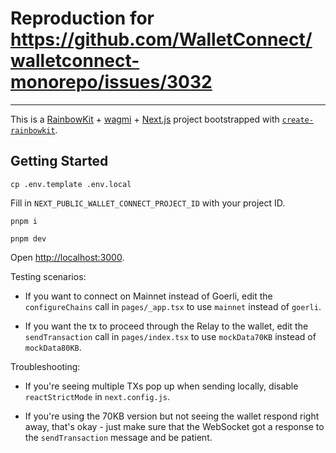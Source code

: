 # Reproduction for https://github.com/WalletConnect/walletconnect-monorepo/issues/3032

---

This is a [RainbowKit](https://rainbowkit.com) + [wagmi](https://wagmi.sh) + [Next.js](https://nextjs.org/) project bootstrapped with [`create-rainbowkit`](https://github.com/rainbow-me/rainbowkit/tree/main/packages/create-rainbowkit).

## Getting Started

```
cp .env.template .env.local
```

Fill in `NEXT_PUBLIC_WALLET_CONNECT_PROJECT_ID` with your project ID.

```
pnpm i

pnpm dev
```

Open [http://localhost:3000](http://localhost:3000).

Testing scenarios:

- If you want to connect on Mainnet instead of Goerli, edit the `configureChains` call in `pages/_app.tsx` to use `mainnet` instead of `goerli`.

- If you want the tx to proceed through the Relay to the wallet, edit the `sendTransaction` call in `pages/index.tsx` to use `mockData70KB` instead of `mockData80KB`.

Troubleshooting:

- If you're seeing multiple TXs pop up when sending locally, disable `reactStrictMode` in `next.config.js`.

- If you're using the 70KB version but not seeing the wallet respond right away, that's okay - just make sure that the WebSocket got a response to the `sendTransaction` message and be patient.
